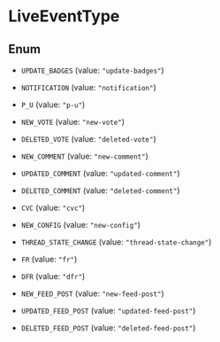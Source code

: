 

# LiveEventType

## Enum


* `UPDATE_BADGES` (value: `"update-badges"`)

* `NOTIFICATION` (value: `"notification"`)

* `P_U` (value: `"p-u"`)

* `NEW_VOTE` (value: `"new-vote"`)

* `DELETED_VOTE` (value: `"deleted-vote"`)

* `NEW_COMMENT` (value: `"new-comment"`)

* `UPDATED_COMMENT` (value: `"updated-comment"`)

* `DELETED_COMMENT` (value: `"deleted-comment"`)

* `CVC` (value: `"cvc"`)

* `NEW_CONFIG` (value: `"new-config"`)

* `THREAD_STATE_CHANGE` (value: `"thread-state-change"`)

* `FR` (value: `"fr"`)

* `DFR` (value: `"dfr"`)

* `NEW_FEED_POST` (value: `"new-feed-post"`)

* `UPDATED_FEED_POST` (value: `"updated-feed-post"`)

* `DELETED_FEED_POST` (value: `"deleted-feed-post"`)



